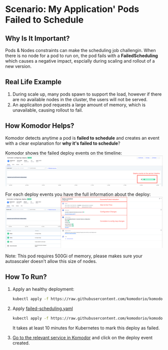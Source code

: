 # Scenario: My Application' Pods Failed to Schedule

## Why Is It Important?
Pods & Nodes  constraints can make the scheduling job challengin. When there is no node for a pod to run on, the pod fails with a **FailedScheduling** which causes a negative impact, espcially during scaling and rollout of a new version.

## Real Life Example
1. During scale up, many pods spawn to support the load, however if there are no available nodes in the cluster, the users will not be served.
2. An applicaiton pod requests a large amount of memory, which is unavailable, causing rollout to fail.

## How Komodor Helps?
Komodor detects anytime a pod is **failed to schedule** and creates an event with a clear explanation for **why it's failed to schedule**?

Komodor shows the failed deploy events on the timeline:
![banner](../../assets/img/deploy-scenarios/clean-timeline-with-deploy-event.png)

For each deploy events you have the full information about the deploy:
![banner](../../assets/img/deploy-scenarios/deploy-event-explanation.png)

Note: This pod requires 500Gi of memory, please makes sure your autoascaler doesn't allow this size of nodes.

## How To Run?
1. Apply an healthy deployment:
   ``` bash
   kubectl apply -f https://raw.githubusercontent.com/komodorio/komodor-tutorials/master/failure-scenarios/failed-to-schedule-pods/healthy-deploy.yaml
   ```


2. Apply [failed-scheduling.yaml](failed-scheduling.yaml)
   ``` bash
   kubectl apply -f https://raw.githubusercontent.com/komodorio/komodor-tutorials/master/failure-scenarios/failed-to-schedule-pods/failed-scheduling.yaml
   ```

    It takes at least 10 minutes for Kubernetes to mark this deploy as failed.

3. [Go to the relevant service in Komodor](https://app.komodor.com/services?textFilter=komodor-failed-scheduling) and click on the deploy event created.
   
